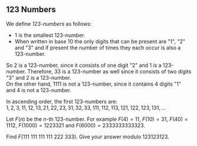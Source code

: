 ## 123 Numbers

We define  _123-numbers_  as follows:

-   1 is the smallest 123-number.
-   When written in base 10 the only digits that can be present are "1", "2" and "3" and if present the number of times they each occur is also a 123-number.

So 2 is a 123-number, since it consists of one digit "2" and 1 is a 123-number. Therefore, 33 is a 123-number as well since it consists of two digits "3" and 2 is a 123-number.  
On the other hand, 1111 is not a 123-number, since it contains 4 digits "1" and 4 is not a 123-number.

In ascending order, the first 123-numbers are:  
$1,2,3,11,12,13,21,22,23,31,32,33,111,112,113,121,122,123,131,…$

Let  $F(n)$  be the  $n$-th 123-number. For example  $F(4)=11$,  $F(10)=31$,  $F(40)=1112$,  $F(1000)=1223321$  and  $F(6000)=2333333333323$.

Find  $F(111\ 111\ 111\ 111\ 222\ 333)$. Give your answer modulo  $123123123$.
